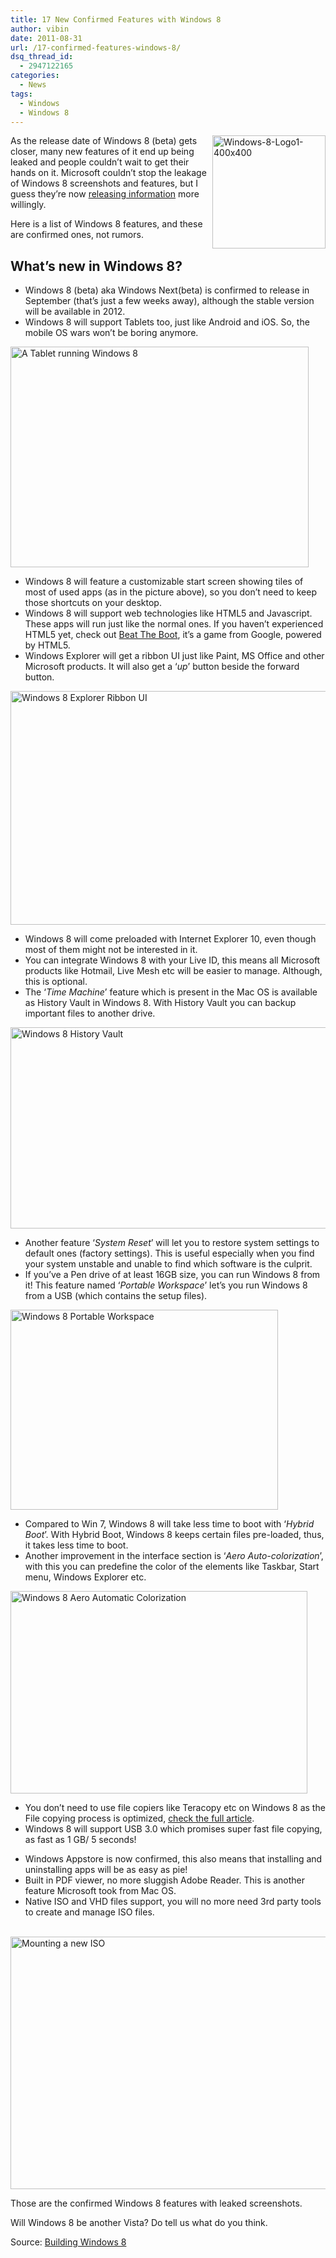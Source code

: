```yaml
---
title: 17 New Confirmed Features with Windows 8
author: vibin
date: 2011-08-31
url: /17-confirmed-features-windows-8/
dsq_thread_id:
  - 2947122165
categories:
  - News
tags:
  - Windows
  - Windows 8
---
```

[<img class="wp-image-50189" style="padding-left: 0px;padding-right: 0px;float: right;padding-top: 0px;border: 0px" src="http://cdn.devilsworkshop.org/files/2011/08/Windows-8-Logo1-400x400_thumb.jpg" alt="Windows-8-Logo1-400x400" width="181" height="181" align="right" border="0" />][1]As the release date of Windows 8 (beta) gets closer, many new features of it end up being leaked and people couldn’t wait to get their hands on it. Microsoft couldn’t stop the leakage of Windows 8 screenshots and features, but I guess they’re now <a href="http://blogs.msdn.com/b/b8/" onclick="_gaq.push(['_trackEvent', 'outbound-article', 'http://blogs.msdn.com/b/b8/', 'releasing information']);" >releasing information</a> more willingly.

Here is a list of Windows 8 features, and these are confirmed ones, not rumors.

## What’s new in Windows 8?

  * Windows 8 (beta) aka Windows Next(beta) is confirmed to release in September (that’s just a few weeks away), although the stable version will be available in 2012.
  * Windows 8 will support Tablets too, just like Android and iOS. So, the mobile OS wars won’t be boring anymore.

[<img style="padding-left: 0px;padding-right: 0px;padding-top: 0px;border: 0px" src="http://cdn.devilsworkshop.org/files/2011/08/Image-001_thumb1.png" alt="A Tablet running Windows 8" width="477" height="353" border="0" />][2]

  * Windows 8 will feature a customizable start screen showing tiles of most of used apps (as in the picture above), so you don’t need to keep those shortcuts on your desktop.
  * Windows 8 will support web technologies like HTML5 and Javascript. These apps will run just like the normal ones. If you haven’t experienced HTML5 yet, check out <a href="http://beattheboot.appspot.com/" onclick="_gaq.push(['_trackEvent', 'outbound-article', 'http://beattheboot.appspot.com/', 'Beat The Boot']);" target="_blank">Beat The Boot</a>, it’s a game from Google, powered by HTML5.
  * Windows Explorer will get a ribbon UI just like Paint, MS Office and other Microsoft products. It will also get a ‘*up*’ button beside the forward button.

[<img style="padding-left: 0px;padding-right: 0px;padding-top: 0px;border: 0px" src="http://cdn.devilsworkshop.org/files/2011/08/windows-8-explorer1_thumb.jpg" alt="Windows 8 Explorer Ribbon UI" width="596" height="374" border="0" />][3]

  * Windows 8 will come preloaded with Internet Explorer 10, even though most of them might not be interested in it.
  * You can integrate Windows 8 with your Live ID, this means all Microsoft products like Hotmail, Live Mesh etc will be easier to manage. Although, this is optional.
  * The ‘*Time Machine*’ feature which is present in the Mac OS is available as History Vault in Windows 8. With History Vault you can backup important files to another drive.

[<img style="padding-left: 0px;padding-right: 0px;padding-top: 0px;border: 0px" src="http://cdn.devilsworkshop.org/files/2011/08/windows-8-history-vault1_thumb.jpg" alt="Windows 8 History Vault" width="547" height="322" border="0" />][4]

  * Another feature ‘*System Reset*’ will let you to restore system settings to default ones (factory settings). This is useful especially when you find your system unstable and unable to find which software is the culprit.
  * If you&#8217;ve a Pen drive of at least 16GB size, you can run Windows 8 from it! This feature named ‘*Portable Workspace*’ let’s you run Windows 8 from a USB (which contains the setup files).

[<img style="padding-left: 0px;padding-right: 0px;padding-top: 0px;border: 0px" src="http://cdn.devilsworkshop.org/files/2011/08/win8portableworkspace2_thumb.jpg" alt="Windows 8 Portable Workspace" width="428" height="320" border="0" />][5]

  * Compared to Win 7, Windows 8 will take less time to boot with ‘*Hybrid Boot*’. With Hybrid Boot, Windows 8 keeps certain files pre-loaded, thus, it takes less time to boot.
  * Another improvement in the interface section is ‘*Aero Auto-colorization*’, with this you can predefine the color of the elements like Taskbar, Start menu, Windows Explorer etc.

[<img style="padding-left: 0px;padding-right: 0px;padding-top: 0px;border: 0px" src="http://cdn.devilsworkshop.org/files/2011/08/Windows_8_Aero_Automatic_Colorization_thumb.png" alt="Windows 8 Aero Automatic Colorization" width="475" height="324" border="0" />][6]

  * You don’t need to use file copiers like Teracopy etc on Windows 8 as the File copying process is optimized, <a href="http://devilsworkshop.org/windows-8-change-copypaste-video/" target="_blank">check the full article</a>.
  * Windows 8 will support USB 3.0 which promises super fast file copying, as fast as 1 GB/ 5 seconds!

<div class="wlWriterEditableSmartContent" style="margin: 0px;float: none;padding: 0px">
  <div>
  </div>
</div>

  * Windows Appstore is now confirmed, this also means that installing and uninstalling apps will be as easy as pie!
  * Built in PDF viewer, no more sluggish Adobe Reader. This is another feature Microsoft took from Mac OS.
  * Native ISO and VHD files support, you will no more need 3rd party tools to create and manage ISO files.

<div>
   <a href="http://cdn.devilsworkshop.org/files/2011/08/4617.Mounting-a-new-ISO_thumb_0F3B3168.jpg"><img src="http://cdn.devilsworkshop.org/files/2011/08/4617.Mounting-a-new-ISO_thumb_0F3B3168.jpg" alt="Mounting a new ISO" width="564" height="404" /></a>
</div>

Those are the confirmed Windows 8 features with leaked screenshots.

Will Windows 8 be another Vista? Do tell us what do you think.

Source: <a href="http://blogs.msdn.com/b/b8/" onclick="_gaq.push(['_trackEvent', 'outbound-article', 'http://blogs.msdn.com/b/b8/', 'Building Windows 8']);" >Building Windows 8</a>

 [1]: http://cdn.devilsworkshop.org/files/2011/08/Windows-8-Logo1-400x400.jpg
 [2]: http://cdn.devilsworkshop.org/files/2011/08/Image-0013.png
 [3]: http://cdn.devilsworkshop.org/files/2011/08/windows-8-explorer1.jpg
 [4]: http://cdn.devilsworkshop.org/files/2011/08/windows-8-history-vault1.jpg
 [5]: http://cdn.devilsworkshop.org/files/2011/08/win8portableworkspace2.jpg
 [6]: http://cdn.devilsworkshop.org/files/2011/08/Windows_8_Aero_Automatic_Colorization.png
